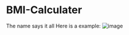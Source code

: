 # BMI-Calculater
The name says it all
Here is a example:
![image](https://github.com/user-attachments/assets/9a877cc2-0865-419a-900b-255ac1b0860e)

